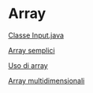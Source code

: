 # Array

[Classe Input.java](http://pages.di.unipi.it/corradini/Didattica/LIP-07/Esempi/Input.java)

[Array semplici](http://pages.di.unipi.it/corradini/Didattica/LIP-07/Array/ArraySemplici/index.html)

[Uso di array](http://pages.di.unipi.it/corradini/Didattica/LIP-07/Array/UsoArray/index.html)


[Array multidimensionali](http://pages.di.unipi.it/corradini/Didattica/LIP-07/Array/ArrayMultidim/index.html)

